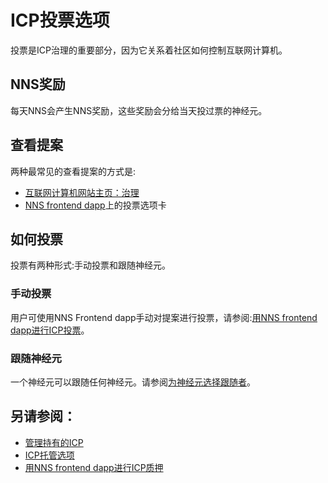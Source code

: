 # ICP投票选项
投票是ICP治理的重要部分，因为它关系着社区如何控制互联网计算机。

## NNS奖励
每天NNS会产生NNS奖励，这些奖励会分给当天投过票的神经元。

## 查看提案
两种最常见的查看提案的方式是:
* [互联网计算机网站主页：治理](https://dashboard.internetcomputer.org/governance)
* [NNS frontend dapp](https://nns.ic0.app/#/accounts)上的投票选项卡

## 如何投票 
投票有两种形式:手动投票和跟随神经元。
### 手动投票
用户可使用NNS Frontend dapp手动对提案进行投票，请参阅:[用NNS frontend dapp进行ICP投票](https://wiki.internetcomputer.org/wiki/ICP_voting_with_NNS_frontend_dapp)。 

### 跟随神经元  
一个神经元可以跟随任何神经元。请参阅[为神经元选择跟随者](https://wiki.internetcomputer.org/wiki/Editing_following_for_neurons)。

## 另请参阅：
* [管理持有的ICP](管理持有的ICP.md)
* [ICP托管选项](托管选项.md)
* [用NNS frontend dapp进行ICP质押](https://wiki.internetcomputer.org/wiki/ICP_staking_with_NNS_frontend_dapp)

